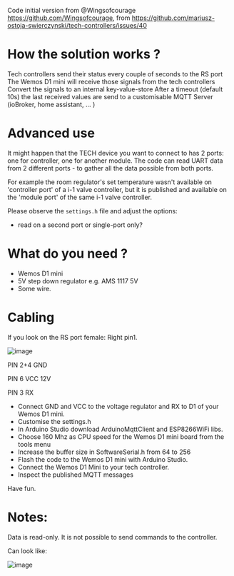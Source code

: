 Code initial version from @Wingsofcourage https://github.com/Wingsofcourage, from https://github.com/mariusz-ostoja-swierczynski/tech-controllers/issues/40

# How the solution works ?

Tech controllers send their status every couple of seconds to the RS port
The Wemos D1 mini will receive those signals from the tech controllers
Convert the signals to an internal key-value-store
After a timeout (default 10s) the last received values are send to a customisable MQTT Server (ioBroker, home assistant, ... )

# Advanced use

It might happen that the TECH device you want to connect to has 2 ports: one for controller, one for another module. 
The code can read UART data from 2 different ports - to gather all the data possible from both ports.

For example the room regulator's set temperature wasn't available on 'controller port' of a i-1 valve controller, but it is published and available on the 'module port' of the same i-1 valve controller.

Please observe the `settings.h` file and adjust the options: 
- read on a second port or single-port only?

# What do you need ?

- Wemos D1 mini
- 5V step down regulator e.g. AMS 1117 5V
- Some wire.

# Cabling
If you look on the RS port female: Right pin1.

![image](https://github.com/user-attachments/assets/c6a2b7fc-aca4-4616-8869-73e852f26221)


PIN 2+4 GND

PIN 6 VCC 12V

PIN 3 RX

- Connect GND and VCC to the voltage regulator and RX to D1 of your Wemos D1 mini.
- Customise the settings.h
- In Arduino Studio download ArduinoMqttClient and ESP8266WiFi libs.
- Choose 160 Mhz as CPU speed for the Wemos D1 mini board from the tools menu
- Increase the buffer size in SoftwareSerial.h from 64 to 256
- Flash the code to the Wemos D1 mini with Arduino Studio.
- Connect the Wemos D1 Mini to your tech controller.
- Inspect the published MQTT messages

Have fun.

# Notes:
Data is read-only. It is not possible to send commands to the controller.

Can look like:

![image](https://github.com/user-attachments/assets/1c71450a-dd09-425e-b873-f1ba44a6bd13)
